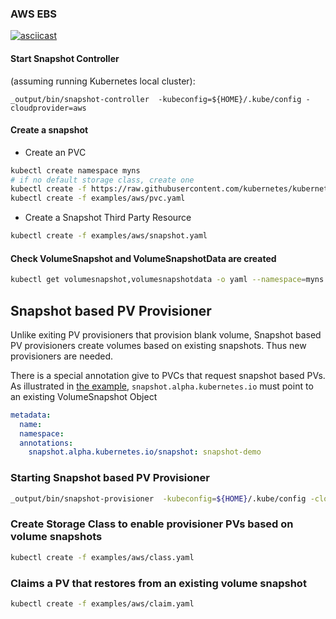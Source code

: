 ### AWS EBS

[![asciicast](https://asciinema.org/a/5jfggavfbkayuf7lkpe6n7li1.png)](https://asciinema.org/a/5jfggavfbkayuf7lkpe6n7li1)

#### Start Snapshot Controller 

(assuming running Kubernetes local cluster):
```
_output/bin/snapshot-controller  -kubeconfig=${HOME}/.kube/config -cloudprovider=aws
```

####  Create a snapshot
 * Create an PVC
```bash
kubectl create namespace myns
# if no default storage class, create one
kubectl create -f https://raw.githubusercontent.com/kubernetes/kubernetes/master/examples/persistent-volume-provisioning/aws-ebs.yaml
kubectl create -f examples/aws/pvc.yaml
```
 * Create a Snapshot Third Party Resource 
```bash
kubectl create -f examples/aws/snapshot.yaml
```

#### Check VolumeSnapshot and VolumeSnapshotData are created

```bash
kubectl get volumesnapshot,volumesnapshotdata -o yaml --namespace=myns
```

## Snapshot based PV Provisioner

Unlike exiting PV provisioners that provision blank volume, Snapshot based PV provisioners create volumes based on existing snapshots. Thus new provisioners are needed.

There is a special annotation give to PVCs that request snapshot based PVs. As illustrated in [the example](examples/aws/claim.yaml), `snapshot.alpha.kubernetes.io` must point to an existing VolumeSnapshot Object
```yaml
metadata:
  name: 
  namespace: 
  annotations:
    snapshot.alpha.kubernetes.io/snapshot: snapshot-demo
```
### Starting Snapshot based PV Provisioner

```bash
_output/bin/snapshot-provisioner  -kubeconfig=${HOME}/.kube/config -cloudprovider=aws
```

### Create Storage Class to enable provisioner PVs based on volume snapshots

```bash
kubectl create -f examples/aws/class.yaml
```

### Claims a PV that restores from an existing volume snapshot

```bash
kubectl create -f examples/aws/claim.yaml
```
